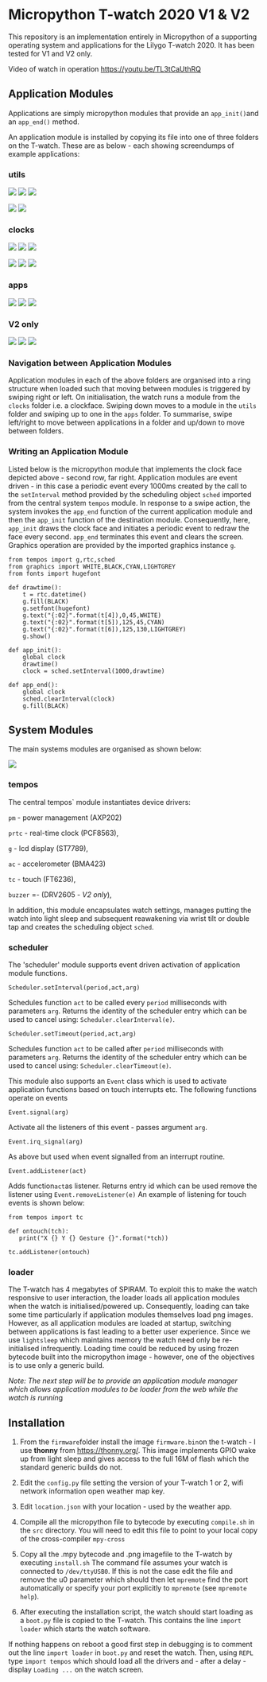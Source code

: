 # Micropython T-watch 2020 V1 & V2

This repository is an implementation entirely in Micropython of a supporting operating system and applications for the Lilygo T-watch 2020. It has been tested for V1 and V2 only.

Video of watch in operation https://youtu.be/TL3tCaUthRQ

## Application Modules

Applications are simply micropython modules that provide an `app_init()`and an `app_end()` method.

An application module is installed by copying its file into one of three folders on the T-watch. These are as below - each showing screendumps of example applications:


### utils

![](images/small/alarm.png) ![](images/small/battery.png) ![](images/small/buzzer.png) 

![](images/small/display.png) ![](images/small/time.png) 


### clocks

![](images/small/clockface.png) ![](images/small/numclock.png) ![](images/small/braunclock.png) 

 ![](images/small/nifty.png)  ![](images/small/steps.png)  ![](images/small/digiclock.png)

### apps

![](images/small/calculator.png)  ![](images/small/weather.png) ![](images/small/puzzle.png)

### V2 only

![](images/small/position.png)  ![](images/small/osmtiles.png) ![](images/small/maps.png)



### Navigation between Application Modules

Application modules in each of the above folders are organised into a ring structure when loaded such that moving between modules is triggered by swiping right or left. On initialisation, the watch runs a module from the `clocks` folder i.e. a clockface. Swiping down moves to a module in the `utils` folder and swiping up to one in the `apps` folder. To summarise, swipe left/right to move between applications in a folder and up/down to move between folders.
 
### Writing an Application Module

Listed below is the micropython module that implements the clock face depicted above - second row, far right.  Application modules are event driven - in this case a periodic event every 1000ms created by the call to the `setInterval` method provided by the scheduling object `sched` imported from the central system `tempos` module. In response to a swipe action, the system invokes the `app_end` function of the current application module and then the `app_init` function of the destination module. Consequently, here, `app_init` draws the clock face and initiates a periodic event to redraw the face every second. `app_end` terminates this event and clears the screen. Graphics operation are provided by the imported graphics instance `g`. 


```
from tempos import g,rtc,sched
from graphics import WHITE,BLACK,CYAN,LIGHTGREY
from fonts import hugefont

def drawtime():
    t = rtc.datetime()
    g.fill(BLACK)
    g.setfont(hugefont)
    g.text("{:02}".format(t[4]),0,45,WHITE)
    g.text("{:02}".format(t[5]),125,45,CYAN)
    g.text("{:02}".format(t[6]),125,130,LIGHTGREY)
    g.show()

def app_init():
    global clock
    drawtime()
    clock = sched.setInterval(1000,drawtime)

def app_end():
    global clock
    sched.clearInterval(clock)
    g.fill(BLACK)

```


## System Modules

The main systems modules are organised as shown below:

![](images/architecture.png)

### tempos

The central tempos` module instantiates  device drivers:

`pm` - power management (AXP202)

`prtc` - real-time clock (PCF8563), 

`g`   - lcd display (ST7789), 

`ac` - accelerometer (BMA423)
 
`tc`  - touch (FT6236), 

`buzzer` =- (DRV2605 - *V2 only*), 

In addition, this module encapsulates watch settings, manages putting the watch into light sleep and subsequent reawakening via wrist tilt or double tap and creates the scheduling object `sched`.


### scheduler

The 'scheduler' module supports event driven activation of application module functions. 


`Scheduler.setInterval(period,act,arg)`

 Schedules function `act` to be called every `period` milliseconds with parameters `arg`. Returns the identity of the scheduler entry which can be used to cancel using: `Scheduler.clearInterval(e)`.
 
`Scheduler.setTimeout(period,act,arg)`

 Schedules function `act` to be called after `period` milliseconds with parameters `arg`. Returns the identity of the scheduler entry which can be used to cancel using: `Scheduler.clearTimeout(e)`.
 
 
This module also supports an  `Event` class which is used to activate application functions based on touch interrupts etc. The following functions operate on events

 
`Event.signal(arg)`

 Activate all the listeners of this event - passes argument `arg`.
 
 `Event.irq_signal(arg)`
 
 As above but used when event signalled from an interrupt routine.
 
 `Event.addListener(act)`
 
 Adds function`act`as listener. Returns entry id which can be used remove the listener using `Event.removeListener(e)` An example of listening for touch events is shown below:
 
 ```
from tempos import tc
 
def ontouch(tch):
    print("X {} Y {} Gesture {}".format(*tch))
    
tc.addListener(ontouch)
 ```
 
### loader

The T-watch has 4 megabytes of SPIRAM. To exploit this to make the watch responsive to user interaction, the loader loads all application modules when the watch is initialised/powered up. Consequently, loading can take some time particularly if application modules themselves load png images. However, as all application modules are loaded at startup, switching between applications is fast leading to a better user experience. Since we use `lightsleep` which maintains memory the watch need only be re-initialised infrequently. Loading time could be reduced by using frozen bytecode built into the micropython image - however, one of the objectives is to use only a generic build.

*Note: The next step will be to provide an application module manager which allows application modules to be loader from the web while the watch is runnin*g


## Installation


1. From the `firmware`folder install the image `firmware.bin`on the t-watch - I use **thonny** from https://thonny.org/. This image implements GPIO wake up from light sleep and gives access to the full 16M of flash  which the standard generic builds do not.


2. Edit the `config.py` file setting  the  version of your T-watch 1 or 2, wifi network information open weather map key.

3. Edit `location.json` with your location - used by the weather app.

3. Compile all the micropython file to bytecode by executing `compile.sh` in the `src` directory. You will need to edit this file to point to your local copy of the cross-compiler `mpy-cross`  

4. Copy all the .mpy bytecode and .png imagefile to the T-watch by executing `install.sh` The command file assumes your watch is connected to `/dev/ttyUSB0`. If this is not the case edit the file and remove the u0 parameter which should then let `mpremote` find the port automatically or specify your port explicitly to `mpremote` (see `mpremote help`).  

5. After executing the installation script, the watch should start loading as a `boot.py` file is copied to the T-watch. This contains the line `import loader` which starts the watch software.

If nothing happens on reboot a good first step in debugging is to comment out the line `import loader` in `boot.py` and reset the watch. Then, using `REPL` type `import tempos` which should load all the drivers and - after a delay - display `Loading ...` on the watch screen. 









 
